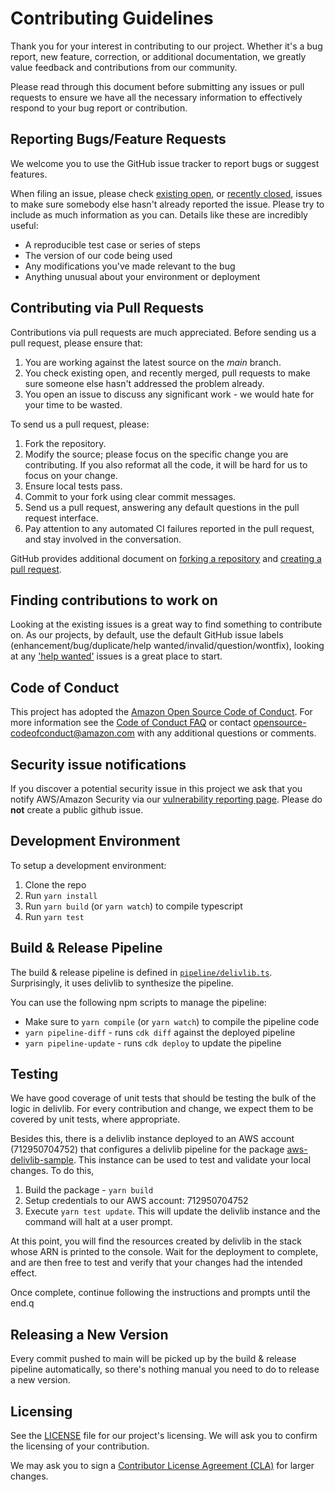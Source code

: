 # Contributing Guidelines

Thank you for your interest in contributing to our project. Whether it's a bug report, new feature, correction, or additional
documentation, we greatly value feedback and contributions from our community.

Please read through this document before submitting any issues or pull requests to ensure we have all the necessary
information to effectively respond to your bug report or contribution.

## Reporting Bugs/Feature Requests

We welcome you to use the GitHub issue tracker to report bugs or suggest features.

When filing an issue, please check [existing open](https://github.com/awslabs/aws-delivlib/issues), or [recently closed](https://github.com/awslabs/aws-delivlib/issues?utf8=%E2%9C%93&q=is%3Aissue%20is%3Aclosed%20), issues to make sure somebody else hasn't already
reported the issue. Please try to include as much information as you can. Details like these are incredibly useful:

* A reproducible test case or series of steps
* The version of our code being used
* Any modifications you've made relevant to the bug
* Anything unusual about your environment or deployment

## Contributing via Pull Requests

Contributions via pull requests are much appreciated. Before sending us a pull request, please ensure that:

1. You are working against the latest source on the *main* branch.
2. You check existing open, and recently merged, pull requests to make sure someone else hasn't addressed the problem already.
3. You open an issue to discuss any significant work - we would hate for your time to be wasted.

To send us a pull request, please:

1. Fork the repository.
2. Modify the source; please focus on the specific change you are contributing. If you also reformat all the code, it will be hard for us to focus on your change.
3. Ensure local tests pass.
4. Commit to your fork using clear commit messages.
5. Send us a pull request, answering any default questions in the pull request interface.
6. Pay attention to any automated CI failures reported in the pull request, and stay involved in the conversation.

GitHub provides additional document on [forking a repository](https://help.github.com/articles/fork-a-repo/) and
[creating a pull request](https://help.github.com/articles/creating-a-pull-request/).

## Finding contributions to work on

Looking at the existing issues is a great way to find something to contribute on. As our projects, by default, use the default GitHub issue labels (enhancement/bug/duplicate/help wanted/invalid/question/wontfix), looking at any ['help wanted'](https://github.com/awslabs/aws-delivlib/labels/help%20wanted) issues is a great place to start.

## Code of Conduct

This project has adopted the [Amazon Open Source Code of Conduct](https://aws.github.io/code-of-conduct).
For more information see the [Code of Conduct FAQ](https://aws.github.io/code-of-conduct-faq) or contact
opensource-codeofconduct@amazon.com with any additional questions or comments.

## Security issue notifications

If you discover a potential security issue in this project we ask that you notify AWS/Amazon Security via our [vulnerability reporting page](http://aws.amazon.com/security/vulnerability-reporting/). Please do **not** create a public github issue.

## Development Environment

To setup a development environment:

1. Clone the repo
2. Run `yarn install`
3. Run `yarn build` (or `yarn watch`) to compile typescript
4. Run `yarn test`

## Build & Release Pipeline

The build & release pipeline is defined in [`pipeline/delivlib.ts`](./pipeline/delivlib.ts). Surprisingly, it uses delivlib to synthesize the pipeline.

You can use the following npm scripts to manage the pipeline:

* Make sure to `yarn compile` (or `yarn watch`) to compile the pipeline code
* `yarn pipeline-diff` - runs `cdk diff` against the deployed pipeline
* `yarn pipeline-update` - runs `cdk deploy` to update the pipeline

## Testing

We have good coverage of unit tests that should be testing the bulk of the logic in delivlib. For every contribution and change,
we expect them to be covered by unit tests, where appropriate.

Besides this, there is a delivlib instance deployed to an AWS account (712950704752) that configures a delivlib pipeline for
the package [aws-delivlib-sample](https://github.com/awslabs/aws-delivlib-sample). This instance can be used to test and
validate your local changes. To do this,

1. Build the package - `yarn build`
2. Setup credentials to our AWS account: 712950704752
3. Execute `yarn test update`. This will update the delivlib instance and the command will halt at a user prompt.

At this point, you will find the resources created by delivlib in the stack whose ARN is printed to the console. Wait for the
deployment to complete, and are then free to test and verify that your changes had the intended effect.

Once complete, continue following the instructions and prompts until the end.q

## Releasing a New Version

Every commit pushed to main will be picked up by the build & release pipeline automatically,
so there's nothing manual you need to do to release a new version.

## Licensing

See the [LICENSE](https://github.com/awslabs/aws-delivlib/blob/main/LICENSE) file for our project's licensing. We will ask you to confirm the licensing of your contribution.

We may ask you to sign a [Contributor License Agreement (CLA)](http://en.wikipedia.org/wiki/Contributor_License_Agreement) for larger changes.
